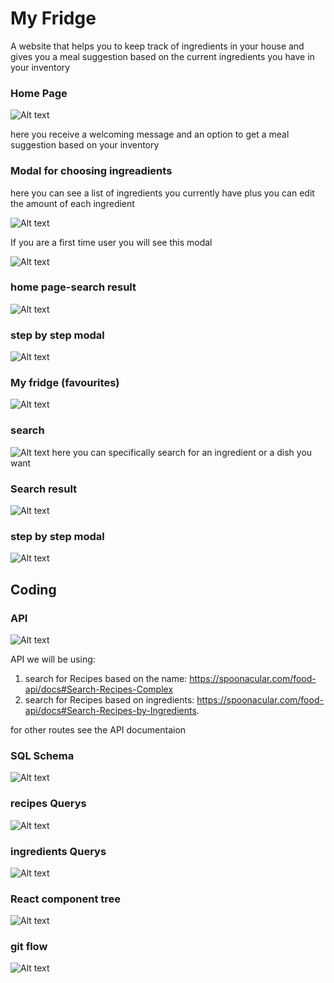 

# My Fridge

A website that helps you to keep track of ingredients in your house and gives you a meal suggestion based on the current ingredients you have in your inventory

### Home Page
![Alt text](assets/documitaion/1-%20Home.jpg)

here you receive a welcoming message and an option to get a meal suggestion based on your inventory
### Modal for choosing ingreadients

here you can see a list of ingredients you currently have plus you can edit the amount of each ingredient 

![Alt text](assets/documitaion/2-%20Modal%20for%20choosing%20ingredients.jpg)

If you are a first time user you will see this modal

![Alt text](assets/documitaion/2.1-if%20first%20time%20user%20(conditional%20render%20).jpg)

### home page-search result 
![Alt text](assets/documitaion/3-%20search%20result.jpg)


### step by step modal
![Alt text](assets/documitaion/4-%20step%20by%20step%20modal.jpg)

### My fridge (favourites)
![Alt text](assets/documitaion/5-%20My%20fridge%20(favourites).jpg)

### search
![Alt text](assets/documitaion/6-%20Search.jpg)
here you can specifically search for an ingredient or a dish you want
### Search result
![Alt text](assets/documitaion/7-%20Search%20result.jpg)

### step by step modal
![Alt text](assets/documitaion/8-%20step%20by%20step%20modal.jpg)


## Coding

### API
![Alt text](assets/documitaion/9-%20API.jpg)

API we will be using:

1. search for Recipes based on the name: https://spoonacular.com/food-api/docs#Search-Recipes-Complex
2. search for Recipes based on ingredients: https://spoonacular.com/food-api/docs#Search-Recipes-by-Ingredients.

for other routes see the API documentaion 

### SQL Schema
![Alt text](assets/documitaion/10-%20SQL%20tables.jpg)

### recipes Querys
![Alt text](assets/documitaion/11-%20recipes%20Querys.jpg)

### ingredients Querys
![Alt text](assets/documitaion/12-%20ingredients%20Querys.jpg)

###  React component tree
![Alt text](assets/documitaion/13-%20tree.jpg)

###  git flow
![Alt text](assets/documitaion/14-%20git%20flow.jpg)








